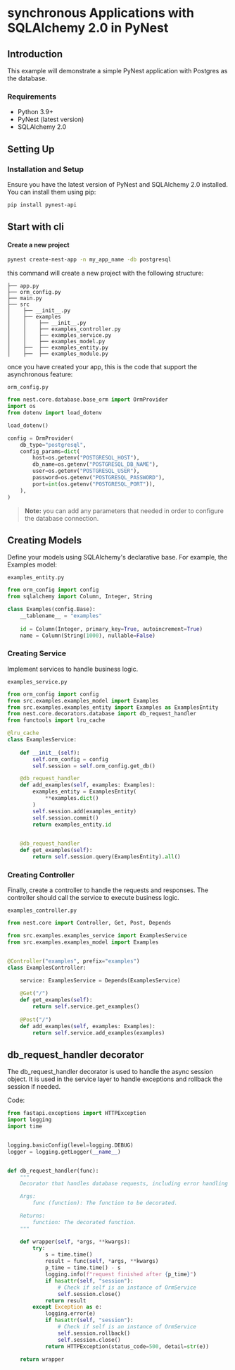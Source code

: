 # synchronous Applications with SQLAlchemy 2.0 in PyNest

## Introduction

This example will demonstrate a simple PyNest application with Postgres as the database.

### Requirements

- Python 3.9+
- PyNest (latest version)
- SQLAlchemy 2.0

## Setting Up

### Installation and Setup

Ensure you have the latest version of PyNest and SQLAlchemy 2.0 installed. You can install them using pip:

```bash
pip install pynest-api
```

## Start with cli

#### Create a new project

```bash
pynest create-nest-app -n my_app_name -db postgresql
```

this command will create a new project with the following structure:

```text
├── app.py
├── orm_config.py
├── main.py
├── src
│    ├── __init__.py
│    ├── examples
│    │    ├── __init__.py
│    │    ├── examples_controller.py
│    │    ├── examples_service.py
│    │    ├── examples_model.py
│    ├──  ├── examples_entity.py
│    ├──  ├── examples_module.py
```

once you have created your app, this is the code that support the asynchronous feature:

`orm_config.py`

```python
from nest.core.database.base_orm import OrmProvider
import os
from dotenv import load_dotenv

load_dotenv()

config = OrmProvider(
    db_type="postgresql",
    config_params=dict(
        host=os.getenv("POSTGRESQL_HOST"),
        db_name=os.getenv("POSTGRESQL_DB_NAME"),
        user=os.getenv("POSTGRESQL_USER"),
        password=os.getenv("POSTGRESQL_PASSWORD"),
        port=int(os.getenv("POSTGRESQL_PORT")),
    ),
)
```

> **Note:** you can add any parameters that needed in order to configure the database connection.

## Creating Models
Define your models using SQLAlchemy's declarative base. For example, the Examples model:

`examples_entity.py`

```python
from orm_config import config
from sqlalchemy import Column, Integer, String

class Examples(config.Base):
    __tablename__ = "examples"
    
    id = Column(Integer, primary_key=True, autoincrement=True)
    name = Column(String(1000), nullable=False)
```

### Creating Service
Implement services to handle business logic.

`examples_service.py`

```python
from orm_config import config
from src.examples.examples_model import Examples
from src.examples.examples_entity import Examples as ExamplesEntity
from nest.core.decorators.database import db_request_handler
from functools import lru_cache

@lru_cache
class ExamplesService:
    
    def __init__(self):
        self.orm_config = config
        self.session = self.orm_config.get_db()

    @db_request_handler
    def add_examples(self, examples: Examples):
        examples_entity = ExamplesEntity(
            **examples.dict()
        )
        self.session.add(examples_entity)
        self.session.commit()
        return examples_entity.id
        

    @db_request_handler
    def get_examples(self):
        return self.session.query(ExamplesEntity).all()
```

### Creating Controller
Finally, create a controller to handle the requests and responses. The controller should call the service to execute business logic.

`examples_controller.py`

```python
from nest.core import Controller, Get, Post, Depends

from src.examples.examples_service import ExamplesService
from src.examples.examples_model import Examples


@Controller("examples", prefix="examples")
class ExamplesController:

    service: ExamplesService = Depends(ExamplesService)
    
    @Get("/")
    def get_examples(self):
        return self.service.get_examples()
                
    @Post("/")
    def add_examples(self, examples: Examples):
        return self.service.add_examples(examples)
```


## db_request_handler decorator

The db_request_handler decorator is used to handle the async session object. It is used in the service layer to handle exceptions and rollback the session if needed.

Code:
```python
from fastapi.exceptions import HTTPException
import logging
import time


logging.basicConfig(level=logging.DEBUG)
logger = logging.getLogger(__name__)


def db_request_handler(func):
    """
    Decorator that handles database requests, including error handling and session management.

    Args:
        func (function): The function to be decorated.

    Returns:
        function: The decorated function.
    """

    def wrapper(self, *args, **kwargs):
        try:
            s = time.time()
            result = func(self, *args, **kwargs)
            p_time = time.time() - s
            logging.info(f"request finished after {p_time}")
            if hasattr(self, "session"):
                # Check if self is an instance of OrmService
                self.session.close()
            return result
        except Exception as e:
            logging.error(e)
            if hasattr(self, "session"):
                # Check if self is an instance of OrmService
                self.session.rollback()
                self.session.close()
            return HTTPException(status_code=500, detail=str(e))

    return wrapper
```